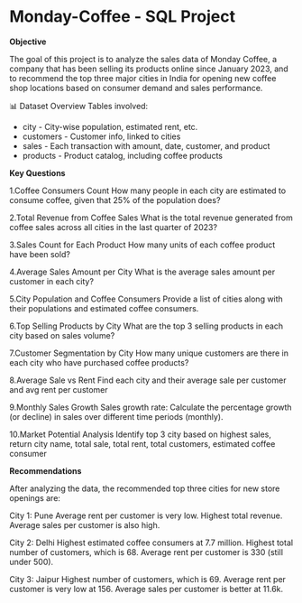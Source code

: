 # Monday-Coffee - SQL Project 

**Objective**

The goal of this project is to analyze the sales data of Monday Coffee, a company that has been selling its products online since January 2023, and to recommend the top three major cities in India for opening new coffee shop locations based on consumer demand and sales performance.

📊 Dataset Overview
Tables involved:
- city - City-wise population, estimated rent, etc.
- customers - Customer info, linked to cities
- sales - Each transaction with amount, date, customer, and product
- products - Product catalog, including coffee products


**Key Questions**

1.Coffee Consumers Count
How many people in each city are estimated to consume coffee, given that 25% of the population does?

2.Total Revenue from Coffee Sales
What is the total revenue generated from coffee sales across all cities in the last quarter of 2023?

3.Sales Count for Each Product
How many units of each coffee product have been sold?

4.Average Sales Amount per City
What is the average sales amount per customer in each city?

5.City Population and Coffee Consumers
Provide a list of cities along with their populations and estimated coffee consumers.

6.Top Selling Products by City
What are the top 3 selling products in each city based on sales volume?

7.Customer Segmentation by City
How many unique customers are there in each city who have purchased coffee products?

8.Average Sale vs Rent
Find each city and their average sale per customer and avg rent per customer

9.Monthly Sales Growth
Sales growth rate: Calculate the percentage growth (or decline) in sales over different time periods (monthly).

10.Market Potential Analysis
Identify top 3 city based on highest sales, return city name, total sale, total rent, total customers, estimated coffee consumer

**Recommendations**

After analyzing the data, the recommended top three cities for new store openings are:

City 1: Pune
Average rent per customer is very low.
Highest total revenue.
Average sales per customer is also high.

City 2: Delhi
Highest estimated coffee consumers at 7.7 million.
Highest total number of customers, which is 68.
Average rent per customer is 330 (still under 500).

City 3: Jaipur
Highest number of customers, which is 69.
Average rent per customer is very low at 156.
Average sales per customer is better at 11.6k.
